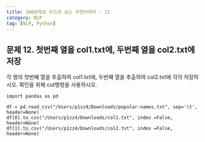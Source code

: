```yaml
---
title: 100문제로 두드려 보는 자연어처리 - 12
category: NLP
tag: [NLP, Python]
---
```


## 문제 12. 첫번째 열을 col1.txt에, 두번째 열을 col2.txt에 저장

각 행의 첫번째 열을 추출하여 col1.txt에, 두번째 열을 추출하여 col2.txt에 각각 저장하시오. 확인을 위해 cut명령을 사용하시오. 

~~~
import pandas as pd 

df = pd.read_csv("/Users/p1zz4/Downloads/popular-names.txt", sep='\t', header=None)
df[0].to_csv("/Users/p1zz4/Downloads/col1.txt", index =False, header=None)
df[1].to_csv("/Users/p1zz4/Downloads/col2.txt", index =False, header=None)
~~~

